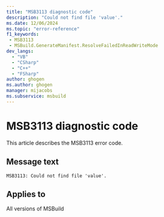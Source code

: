```yaml
---
title: "MSB3113 diagnostic code"
description: "Could not find file 'value'."
ms.date: 12/06/2024
ms.topic: "error-reference"
f1_keywords:
 - MSB3113
 - MSBuild.GenerateManifest.ResolveFailedInReadWriteMode
dev_langs:
  - "VB"
  - "CSharp"
  - "C++"
  - "FSharp"
author: ghogen
ms.author: ghogen
manager: mijacobs
ms.subservice: msbuild
---
```


# MSB3113 diagnostic code

<!-- :::ErrorDefinitionDescription::: -->
<!-- :::editable-content name="introDescription"::: -->
This article describes the MSB3113 error code.
<!-- :::editable-content-end::: -->

## Message text

```output
MSB3113: Could not find file 'value'.
```

<!-- :::editable-content name="postOutputDescription"::: -->
<!--
{StrBegin="MSB3113: "}
-->
<!-- :::editable-content-end::: -->
<!-- :::ErrorDefinitionDescription-end::: -->

## Applies to

All versions of MSBuild

